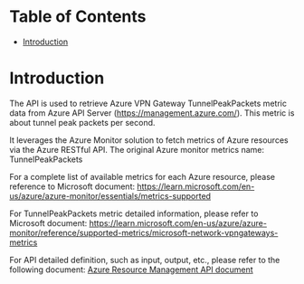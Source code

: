 # Table of Contents
- [Introduction](#introduction)


# Introduction <a name="introduction"></a>
The API is used to retrieve Azure VPN Gateway TunnelPeakPackets metric data from Azure API Server (https://management.azure.com/). This metric is about tunnel peak packets per second.



It leverages the Azure Monitor solution to fetch metrics of Azure resources via the Azure RESTful API. The original Azure monitor metrics name: TunnelPeakPackets



For a complete list of available metrics for each Azure resource, please reference to Microsoft document: https://learn.microsoft.com/en-us/azure/azure-monitor/essentials/metrics-supported 

For TunnelPeakPackets metric detailed information, please refer to Microsoft document: https://learn.microsoft.com/en-us/azure/azure-monitor/reference/supported-metrics/microsoft-network-vpngateways-metrics

For API detailed definition, such as input, output, etc., please refer to the following document:
[Azure Resource Management API document](https://learn.microsoft.com/en-us/rest/api/monitor/metrics/list?view=rest-monitor-2023-10-01&tabs=HTTP)